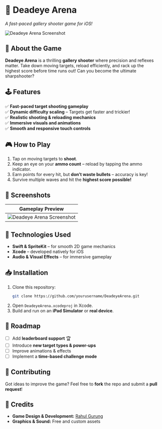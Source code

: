 # 🎯 Deadeye Arena  
*A fast-paced gallery shooter game for iOS!*

![Deadeye Arena Screenshot](https://github.com/user-attachments/assets/bd558d61-0367-45cd-b824-6fccf90383ab)

## 🚀 About the Game  
**Deadeye Arena** is a thrilling **gallery shooter** where precision and reflexes matter. Take down moving targets, reload efficiently, and rack up the highest score before time runs out! Can you become the ultimate sharpshooter?  

## 🕹️ Features  
✅ **Fast-paced target shooting gameplay**  
✅ **Dynamic difficulty scaling** – Targets get faster and trickier!  
✅ **Realistic shooting & reloading mechanics**  
✅ **Immersive visuals and animations**  
✅ **Smooth and responsive touch controls**  

## 🎮 How to Play  
1. Tap on moving targets to **shoot**.  
2. Keep an eye on your **ammo count** – reload by tapping the ammo indicator.  
3. Earn points for every hit, but **don’t waste bullets** – accuracy is key!  
4. Survive multiple waves and hit the **highest score possible!**  

## 📸 Screenshots  
| Gameplay Preview |  
|-----------------|  
| ![Deadeye Arena Screenshot](https://github.com/user-attachments/assets/bd558d61-0367-45cd-b824-6fccf90383ab) |  

## 🔧 Technologies Used  
- **Swift & SpriteKit** – for smooth 2D game mechanics  
- **Xcode** – developed natively for iOS  
- **Audio & Visual Effects** – for immersive gameplay  

## 📥 Installation  
1. Clone this repository:  
   ```sh
   git clone https://github.com/yourusername/DeadeyeArena.git
   ```
2. Open `DeadeyeArena.xcodeproj` in Xcode.  
3. Build and run on an **iPad Simulator** or **real device**.  

## 📌 Roadmap  
- [ ] Add **leaderboard support** 🏆  
- [ ] Introduce **new target types & power-ups**  
- [ ] Improve animations & effects  
- [ ] Implement a **time-based challenge mode**  

## 🤝 Contributing  
Got ideas to improve the game? Feel free to **fork** the repo and submit a **pull request**!  

## 🎵 Credits  
- **Game Design & Development:** [Rahul Gurung](https://github.com/yourusername)  
- **Graphics & Sound:** Free and custom assets  
